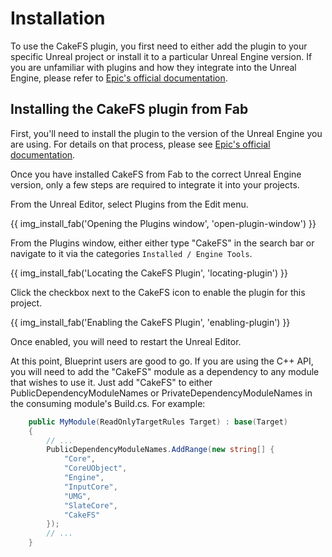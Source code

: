 # Installation
To use the CakeFS plugin, you first need to either add the plugin to your specific Unreal project or install it to a particular Unreal Engine version. If you are unfamiliar with plugins and how they integrate into the Unreal Engine, please refer to [Epic's official documentation](https://dev.epicgames.com/documentation/en-us/unreal-engine/working-with-plugins-in-unreal-engine).

## Installing the CakeFS plugin from Fab 
First, you'll need to install the plugin to the version of the Unreal Engine you are using. For details on that process, please see [Epic's official documentation](https://dev.epicgames.com/documentation/en-us/unreal-engine/working-with-plugins-in-unreal-engine#installingpluginsfromfab).

Once you have installed CakeFS from Fab to the correct Unreal Engine version, only a few steps are required to integrate it into your projects.

From the Unreal Editor, select Plugins from the Edit menu.

{{ img_install_fab('Opening the Plugins window', 'open-plugin-window') }}

From the Plugins window, either either type "CakeFS" in the search bar or navigate to it via the categories `Installed / Engine Tools`.

{{ img_install_fab('Locating the CakeFS Plugin', 'locating-plugin') }}

Click the checkbox next to the CakeFS icon to enable the plugin for this project.

{{ img_install_fab('Enabling the CakeFS Plugin', 'enabling-plugin') }}

Once enabled, you will need to restart the Unreal Editor. 

At this point, Blueprint users are good to go. If you are using the C++ API, you will need to add the "CakeFS" module as a dependency to any module that wishes to use it. Just add "CakeFS" to either PublicDependencyModuleNames or PrivateDependencyModuleNames in the consuming module's Build.cs. For example:

```c# hl_lines="11"
	public MyModule(ReadOnlyTargetRules Target) : base(Target)
	{
        // ...
		PublicDependencyModuleNames.AddRange(new string[] { 
			"Core", 
			"CoreUObject", 
			"Engine", 
			"InputCore", 
			"UMG", 
			"SlateCore", 
			"CakeFS" 
		});
        // ...
    }
```


